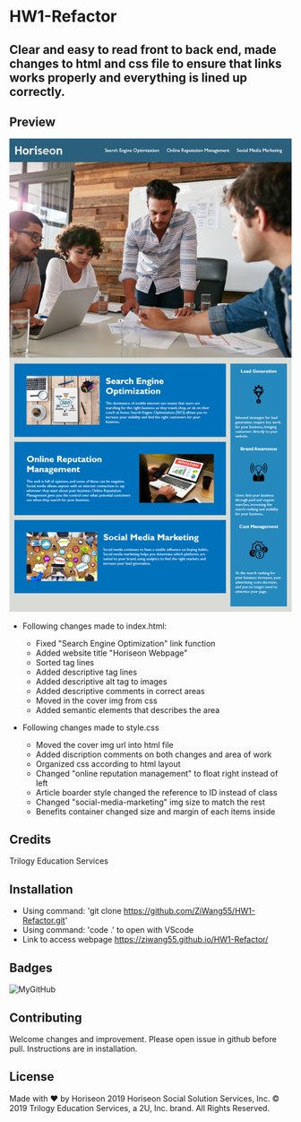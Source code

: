 # HW1-Refactor

## Clear and easy to read front to back end, made changes to html and css file to ensure that links works properly and everything is lined up correctly.

## Preview
![Image of Horiseon](https://github.com/ZiWang55/HW1-Refactor/blob/master/assets/images/01-html-css-git-homework-demo.png?raw=true)

* Following changes made to index.html: 
    * Fixed "Search Engine Optimization" link function
    * Added website title "Horiseon Webpage"
    * Sorted tag lines
    * Added descriptive tag lines
    * Added descriptive alt tag to images
    * Added descriptive comments in correct areas
    * Moved in the cover img from css
    * Added semantic elements that describes the area

* Following changes made to style.css
    * Moved the cover img url into html file
    * Added discription comments on both changes and area of work
    * Organized css according to html layout
    * Changed "online reputation management" to float right instead of left
    * Article boarder style changed the reference to ID instead of class
    * Changed "social-media-marketing" img size to match the rest
    * Benefits container changed size and margin of each items inside

## Credits

Trilogy Education Services

## Installation

- Using command: 'git clone https://github.com/ZiWang55/HW1-Refactor.git'
- Using command: 'code .' to open with VScode
- Link to access webpage https://ziwang55.github.io/HW1-Refactor/

## Badges

![MyGitHub](https://img.shields.io/github/license/ZiWang55/HW1-Refactor?color=green&label=Github&logo=HW1-Refactor&logoColor=white)

## Contributing

Welcome changes and improvement. Please open issue in github before pull. Instructions are in installation.


## License

Made with ❤️️ by Horiseon
2019 Horiseon Social Solution Services, Inc.
© 2019 Trilogy Education Services, a 2U, Inc. brand. All Rights Reserved.

